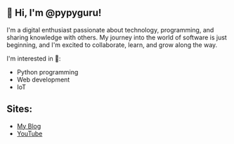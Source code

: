## 👋 Hi, I'm @pypyguru!

I'm a digital enthusiast passionate about technology, programming, and sharing knowledge with others. My journey into the world of software is just beginning, and I'm excited to collaborate, learn, and grow along the way.

I'm interested in 👀:
- Python programming
- Web development
- IoT

## Sites:

- [My Blog](https://blog.pypy.guru/)
- [YouTube](https://www.youtube.com/@pypyguru)
